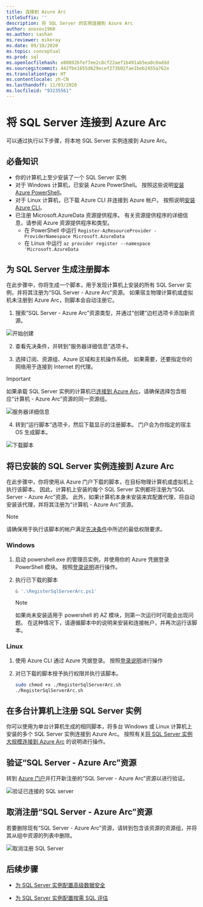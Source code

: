 ```yaml
---
title: 连接到 Azure Arc
titleSuffix: ''
description: 将 SQL Server 的实例连接到 Azure Arc
author: anosov1960
ms.author: sashan
ms.reviewer: mikeray
ms.date: 09/10/2020
ms.topic: conceptual
ms.prod: sql
ms.openlocfilehash: e80892bfef7ee2c8cf22aef1b491ab5ea0c0addd
ms.sourcegitcommit: 442fbe1655d629ecef273b02fae1beb2455a762e
ms.translationtype: HT
ms.contentlocale: zh-CN
ms.lasthandoff: 11/03/2020
ms.locfileid: "93235561"
---
```

# <a name="connect-your-sql-server-to-azure-arc"></a>将 SQL Server 连接到 Azure Arc

可以通过执行以下步骤，将本地 SQL Server 实例连接到 Azure Arc。

## <a name="prerequisites"></a>必备知识

* 你的计算机上至少安装了一个 SQL Server 实例
* 对于 Windows 计算机，已安装 Azure PowerShell。 按照这些说明[安装 Azure PowerShell](/powershell/azure/install-az-ps)。
* 对于 Linux 计算机，已下载 Azure CLI 并连接到 Azure 帐户。 按照说明[安装 Azure CLI](/cli/azure/install-azure-cli-apt)。
* 已注册 Microsoft.AzureData 资源提供程序。 有关资源提供程序的详细信息，请参阅 Azure 资源提供程序和类型。
    * 在 PowerShell 中运行 `Register-AzResourceProvider -ProviderNamespace Microsoft.AzureData`
    * 在 Linux 中运行 `az provider register --namespace 'Microsoft.AzureData`



## <a name="generate-a-registration-script-for-sql-server"></a>为 SQL Server 生成注册脚本

在此步骤中，你将生成一个脚本，用于发现计算机上安装的所有 SQL Server 实例，并将其注册为“SQL Server - Azure Arc”资源。 如果宿主物理计算机或虚拟机未注册到 Azure Arc，则脚本会自动注册它。

1. 搜索“SQL Server - Azure Arc”资源类型，并通过“创建”边栏选项卡添加新资源。

![开始创建](media/join/start-creation-of-sql-server-azure-arc-resource.png)
    
2. 查看先决条件，并转到“服务器详细信息”选项卡。  

3. 选择订阅、资源组、Azure 区域和主机操作系统。 如果需要，还要指定你的网络用于连接到 Internet 的代理。

> [!IMPORTANT]
> 如果承载 SQL Server 实例的计算机已[连接到 Azure Arc](/azure/azure-arc/servers/onboard-portal)，请确保选择包含相应“计算机 - Azure Arc”资源的同一资源组。

![服务器详细信息](media/join/server-details-sql-server-azure-arc.png)

4. 转到“运行脚本”选项卡，然后下载显示的注册脚本。 门户会为你指定的宿主 OS 生成脚本。

![下载脚本](media/join/download-script-sql-server-azure-arc.png)

## <a name="connect-the-installed-sql-server-instances-to-azure-arc"></a>将已安装的 SQL Server 实例连接到 Azure Arc

在此步骤中，你将使用从 Azure 门户下载的脚本，在目标物理计算机或虚拟机上执行该脚本。 因此，计算机上安装的每个 SQL Server 实例都将注册为“SQL Server - Azure Arc”资源。 此外，如果计算机本身未安装来宾配置代理，将自动安装该代理，并将其注册为“计算机 - Azure Arc”资源。

> [!NOTE]
> 请确保用于执行该脚本的帐户满足[先决条件](overview.md#prerequisites)中所述的最低权限要求。

### <a name="windows"></a>Windows

1. 启动 powershell.exe 的管理员实例，并使用你的 Azure 凭据登录 PowerShell 模块。 按照[登录说明](/powershell/azure/install-az-ps#sign-in)进行操作。

2. 执行已下载的脚本

   ```powershell
   & '.\RegisterSqlServerArc.ps1'
   ```

   > [!NOTE]
   > 如果尚未安装适用于 powershell 的 AZ 模块，则第一次运行时可能会出现问题。 在这种情况下，请遵循脚本中的说明来安装和连接帐户，并再次运行该脚本。

### <a name="linux"></a>Linux

1. 使用 Azure CLI 通过 Azure 凭据登录。 按照[登录说明](/cli/azure/authenticate-azure-cli)进行操作

2. 对已下载的脚本授予执行权限并执行该脚本。

   ```bash
   sudo chmod +x ./RegisterSqlServerArc.sh
   ./RegisterSqlServerArc.sh
   ```

## <a name="register-sql-server-instances-on-multiple-machines"></a>在多台计算机上注册 SQL Server 实例

你可以使用为单台计算机生成的相同脚本，将多台 Windows 或 Linux 计算机上安装的多个 SQL Server 实例连接到 Azure Arc。 按照有关[将 SQL Server 实例大规模连接到 Azure Arc](connect-at-scale.md) 的说明进行操作。

## <a name="validate-the-sql-server---azure-arc-resources"></a>验证“SQL Server - Azure Arc”资源

转到 [Azure 门户](https://ms.portal.azure.com/#home)并打开新注册的“SQL Server - Azure Arc”资源以进行验证。

![验证已连接的 SQL server ](media/join/validate-sql-server-azure-arc.png)

## <a name="un-register-the-sql-server---azure-arc-resources"></a>取消注册“SQL Server - Azure Arc”资源

若要删除现有“SQL Server - Azure Arc”资源，请转到包含该资源的资源组，并将其从组中资源的列表中删除。

![取消注册 SQL Server](media/join/delete-sql-server-azure-arc.png)

## <a name="next-steps"></a>后续步骤

* [为 SQL Server 实例配置高级数据安全](configure-advanced-data-security.md)

* [为 SQL Server 实例配置按需 SQL 评估](assess.md)
